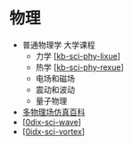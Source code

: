 # 物理

- 普通物理学 大学课程
  - 力学 [[kb-sci-phy-lixue]]
  - 热学 [[kb-sci-phy-rexue]]
  - 电场和磁场
  - 震动和波动
  - 量子物理
- [多物理场仿真百科](https://cn.comsol.com/multiphysics)
- [[0dix-sci-wave]]
- [[0idx-sci-vortex]]


[//begin]: # "Autogenerated link references for markdown compatibility"
[kb-sci-phy-lixue]: kb-1lixue/kb-sci-phy-lixue.md "力学"
[kb-sci-phy-rexue]: kb-2rexue/kb-sci-phy-rexue.md "热学"
[0dix-sci-wave]: kb-wave/0dix-sci-wave.md "波物理学"
[0idx-sci-vortex]: ../kb-vortex/0idx-sci-vortex.md "涡旋物理学"
[//end]: # "Autogenerated link references"